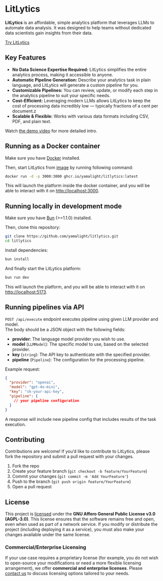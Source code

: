 # LitLytics

**LitLytics** is an affordable, simple analytics platform that leverages LLMs to automate data analysis.
It was designed to help teams without dedicated data scientists gain insights from their data.

[Try LitLytics](https://litlytics.codezen.dev)

## Key Features

- **No Data Science Expertise Required:** LitLytics simplifies the entire analytics process, making it accessible to anyone.
- **Automatic Pipeline Generation:** Describe your analytics task in plain language, and LitLytics will generate a custom pipeline for you.
- **Customizable Pipelines:** You can review, update, or modify each step in the analytics pipeline to suit your specific needs.
- **Cost-Efficient:** Leveraging modern LLMs allows LitLytics to keep the cost of processing data incredibly low — typically fractions of a cent per document.z
- **Scalable & Flexible:** Works with various data formats including CSV, PDF, and plain text.

Watch [the demo video](https://youtu.be/GHXn0l5qcr0) for more detailed intro.

## Running as a Docker container

Make sure you have [Docker](https://www.docker.com/) installed.

Then, start LitLytics from [image](https://github.com/yamalight/litlytics/pkgs/container/litlytics) by running following command:

```bash
docker run -d -p 3000:3000 ghcr.io/yamalight/litlytics:latest
```

This will launch the platform inside the docker container, and you will be able to interact with it on [http://localhost:3000](http://localhost:3000).

## Running locally in development mode

Make sure you have [Bun](https://bun.sh/) (>=1.1.0) installed.

Then, clone this repository:

```bash
git clone https://github.com/yamalight/litlytics.git
cd litlytics
```

Install dependencies:

```bash
bun install
```

And finally start the LitLytics platform:

```bash
bun run dev
```

This will launch the platform, and you will be able to interact with it on [http://localhost:5173](http://localhost:5173).

## Running pipelines via API

`POST /api/execute` endpoint executes pipeline using given LLM provider and model.  
The body should be a JSON object with the following fields:

- **provider**: The language model provider you wish to use.
- **model** (`LLMModel`): The specific model to use, based on the selected provider.
- **key** (`string`): The API key to authenticate with the specified provider.
- **pipeline** (`Pipeline`): The configuration for the processing pipeline.

Example request:

```json
{
  "provider": "openai",
  "model": "gpt-4o-mini",
  "key": "sk-your-api-key",
  "pipeline": {
    // your pipeline configuration
  }
}
```

A response will include new pipeline config that includes results of the task execution.

## Contributing

Contributions are welcome! If you’d like to contribute to LitLytics, please fork the repository and submit a pull request with your changes.

1. Fork the repo
2. Create your feature branch (`git checkout -b feature/YourFeature`)
3. Commit your changes (`git commit -m 'Add YourFeature'`)
4. Push to the branch (`git push origin feature/YourFeature`)
5. Open a pull request

## License

This project is [licensed](/LICENSE.md) under the **GNU Affero General Public License v3.0 (AGPL-3.0)**.
This license ensures that the software remains free and open, even when used as part of a network service. If you modify or distribute the project (including deploying it as a service), you must also make your changes available under the same license.

### Commercial/Enterprise Licensing

If your use case requires a proprietary license (for example, you do not wish to open-source your modifications or need a more flexible licensing arrangement), we offer **commercial and enterprise licenses**. Please [contact us](mailto:tim@codezen.dev?subject=LitLytics%20License) to discuss licensing options tailored to your needs.
